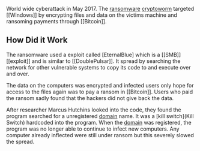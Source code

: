 World wide cyberattack in May 2017. The [ransomware](Ransomware.md) [cryptoworm](Cryptoworm.md) targeted [[Windows]] by encrypting files and data on the victims machine and ransoming payments through [[Bitcoin]]. 

## How Did it Work
The ransomware used a exploit called [EternalBlue] which is a [[SMB]] [[exploit]] and is similar to [[DoublePulsar]]. It spread by searching the network for other vulnerable systems to copy its code to and execute over and over.

The data on the computers was encrypted and infected users only hope for access to the files again was to pay a ransom in [[Bitcoin]]. Users who paid the ransom sadly found that the hackers did not give back the data.

After researcher Marcus Hutchins looked into the code, they found the program searched for a unregistered [domain](Domain) name. It was a [kill switch](Kill Switch) hardcoded into the program. When the [domain](Domain) was registered, the program was no longer able to continue to infect new computers. Any computer already inflected were still under ransom but this severely slowed the spread.